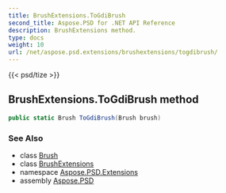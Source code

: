 ```yaml
---
title: BrushExtensions.ToGdiBrush
second_title: Aspose.PSD for .NET API Reference
description: BrushExtensions method. 
type: docs
weight: 10
url: /net/aspose.psd.extensions/brushextensions/togdibrush/
---
```

{{< psd/tize >}}
## BrushExtensions.ToGdiBrush method

```csharp
public static Brush ToGdiBrush(Brush brush)
```

### See Also

* class [Brush](../../../aspose.psd/brush/)
* class [BrushExtensions](../)
* namespace [Aspose.PSD.Extensions](../../brushextensions/)
* assembly [Aspose.PSD](../../../)


